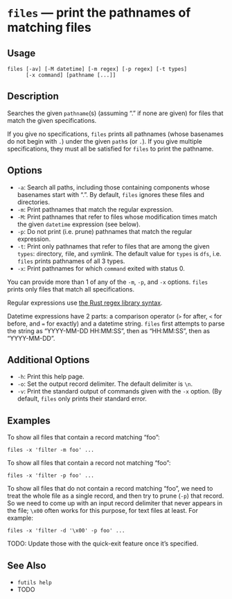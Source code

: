 # `files` — print the pathnames of matching files

## Usage

```
files [-av] [-M datetime] [-m regex] [-p regex] [-t types]
      [-x command] [pathname [...]]
```

## Description

Searches the given `pathname`(s) (assuming “.” if none are given) for files that
match the given specifications.

If you give no specifications, `files` prints all pathnames (whose basenames do
not begin with `.`) under the given `path`s (or `.`). If you give multiple
specifications, they must all be satisfied for `files` to print the pathname.

## Options

* `-a`: Search all paths, including those containing components whose basenames
  start with “.”. By default, `files` ignores these files and directories.
* `-m`: Print pathnames that match the regular expression.
* `-M`: Print pathnames that refer to files whose modification times match the
  given `datetime` expression (see below).
* `-p`: Do not print (i.e. prune) pathnames that match the regular expression.
* `-t`: Print only pathnames that refer to files that are among the given
  `types`: `d`irectory, `f`ile, and `s`ymlink. The default value for
  `types` is `dfs`, i.e. `files` prints pathnames of all 3 types.
* `-x`: Print pathnames for which `command` exited with status 0.

You can provide more than 1 of any of the `-m`, `-p`, and `-x` options. `files`
prints only files that match all specifications.

Regular expressions use [the Rust regex library
syntax](https://docs.rs/regex/latest/regex/).

Datetime expressions have 2 parts: a comparison operator (`>` for after, `<` for
before, and `=` for exactly) and a datetime string. `files` first attempts to
parse the string as “YYYY-MM-DD HH:MM:SS”, then as “HH:MM:SS”, then as
“YYYY-MM-DD”.

## Additional Options

* `-h`: Print this help page.
* `-o`: Set the output record delimiter. The default delimiter is `\n`.
* `-v`: Print the standard output of commands given with the `-x` option. (By
  default, `files` only prints their standard error.

## Examples

To show all files that contain a record matching “foo”:

```
files -x 'filter -m foo' ...
```

To show all files that contain a record not matching “foo”:

```
files -x 'filter -p foo' ...
```

To show all files that do not contain a record matching “foo”, we need to treat
the whole file as a single record, and then try to prune (`-p`) that record. So
we need to come up with an input record delimiter that never appears in the
file; `\x00` often works for this purpose, for text files at least. For example:

```
files -x 'filter -d '\x00' -p foo' ...
```

TODO: Update those with the quick-exit feature once it’s specified.

## See Also

* `futils help`
* TODO
